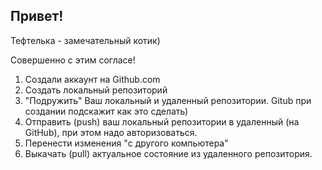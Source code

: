 ## Привет!

Тефтелька - замечательный котик)

Совершенно с этим согласе!

1. Создали аккаунт на Github.com
2. Создать локальный репозиторий 
3. "Подружить" Ваш локальный и удаленный репозитории. Gitub при создании подскажит как это сделать) 
4. Отправить (push) ваш локальный репозитории в удаленный (на GitHub), при этом надо авторизоваться.
5. Перенести изменения "c другого компьютера"
6. Выкачать (pull) актуальное состояние из удаленного репозитория.
